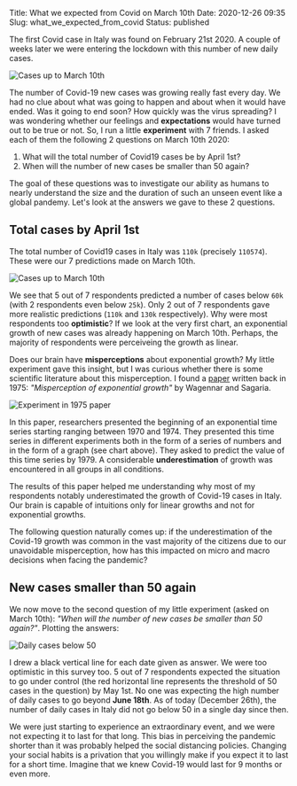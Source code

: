 Title: What we expected from Covid on March 10th
Date: 2020-12-26 09:35
Slug: what_we_expected_from_covid
Status: published

The first Covid case in Italy was found on February 21st 2020. A couple of weeks later we were entering the lockdown with this number of new daily cases.

![Cases up to March 10th]({static}/images/cases_up_to_march_10.png)

The number of Covid-19 new cases was growing really fast every day. We had no clue about what was going to happen and about when it would have ended. Was it going to end soon? How quickly was the virus spreading? I was wondering whether our feelings and **expectations** would have turned out to be true or not. So, I run a little **experiment** with 7 friends. I asked each of them the following 2 questions on March 10th 2020:

1. What will the total number of Covid19 cases be by April 1st?
2. When will the number of new cases be smaller than 50 again?

The goal of these questions was to investigate our ability as humans to nearly understand the size and the duration of such an unseen event like a global pandemy. Let's look at the answers we gave to these 2 questions.

## Total cases by April 1st

The total number of Covid19 cases in Italy was `110k` (precisely `110574`). These were our 7 predictions made on March 10th.

![Cases up to March 10th]({static}/images/prediction_cases_april_1.png)

We see that 5 out of 7 respondents predicted a number of cases below `60k` (with 2 respondents even below `25k`). Only 2 out of 7 respondents gave more realistic predictions (`110k` and `130k` respectively). Why were most respondents too **optimistic**? If we look at the very first chart, an exponential growth of new cases was already happening on March 10th. Perhaps, the majority of respondents were perceiveing the growth as linear.

Does our brain have **misperceptions** about exponential growth? My little experiment gave this insight, but I was curious whether there is some scientific literature about this misperception. I found a [paper](https://link.springer.com/article/10.3758/BF03204114) written back in 1975: _"Misperception of exponential growth"_ by Wagennar and Sagaria.

![Experiment in 1975 paper]({static}/images/prediction_cases_misperception_experiment.png)

In this paper, researchers presented the beginning of an exponential time series starting ranging between 1970 and 1974. They presented this time series in different experiments both in the form of a series of numbers and in the form of a graph (see chart above). They asked to predict the value of this time series by 1979. A considerable **underestimation** of growth was encountered in all groups in all conditions.

The results of this paper helped me understanding why most of my respondents notably underestimated the growth of Covid-19 cases in Italy. Our brain is capable of intuitions only for linear growths and not for exponential growths.

The following question naturally comes up: if the underestimation of the Covid-19 growth was common in the vast majority of the citizens due to our unavoidable misperception, how has this impacted on micro and macro decisions when facing the pandemic?

## New cases smaller than 50 again

We now move to the second question of my little experiment (asked on March 10th): _"When will the number of new cases be smaller than 50 again?"_. Plotting the answers:

![Daily cases below 50]({static}/images/prediction_cases_below_50.png)

I drew a black vertical line for each date given as answer. We were too optimistic in this survey too. 5 out of 7 respondents expected the situation to go under control (the red horizontal line represents the threshold of 50 cases in the question) by May 1st. No one was expecting the high number of daily cases to go beyond **June 18th**. As of today (December 26th), the number of daily cases in Italy did not go below 50 in a single day since then.

We were just starting to experience an extraordinary event, and we were not expecting it to last for that long. This bias in perceiving the pandemic shorter than it was probably helped the social distancing policies. Changing your social habits is a privation that you willingly make if you expect it to last for a short time. Imagine that we knew Covid-19 would last for 9 months or even more.
